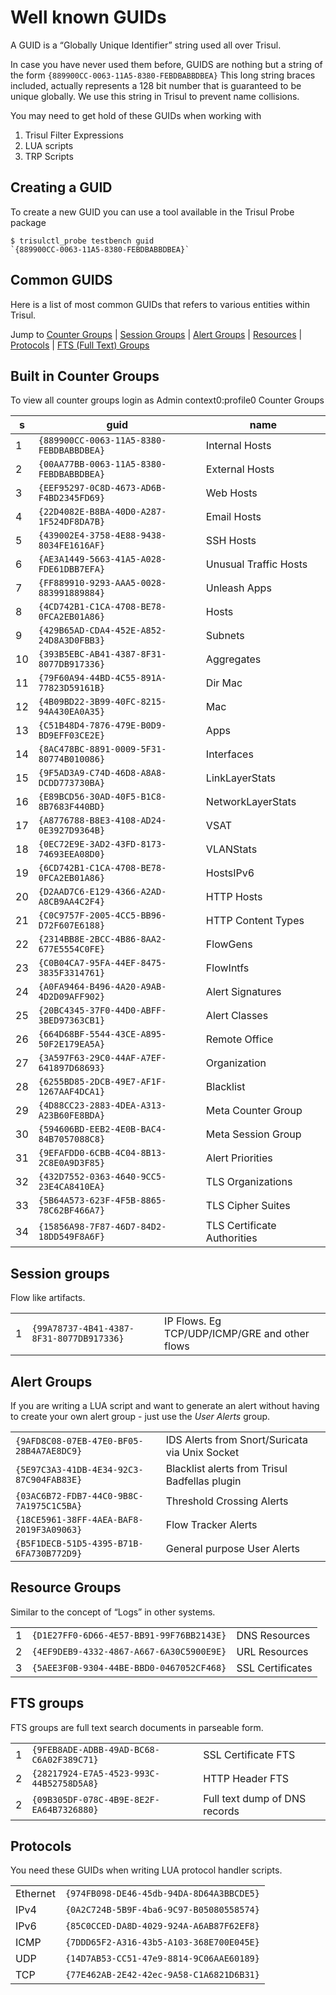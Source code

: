 # Well known GUIDs

A GUID is a “Globally Unique Identifier” string used all over Trisul.

In case you have never used them before, GUIDS are nothing but a string
of the form ``{889900CC-0063-11A5-8380-FEBDBABBDBEA}`` This long
string braces included, actually represents a 128 bit number that is
guaranteed to be unique globally. We use this string in Trisul to
prevent name collisions.

You may need to get hold of these GUIDs when working with

1. Trisul Filter Expressions
2. LUA scripts
3. TRP Scripts 

## Creating a GUID

To create a new GUID you can use a tool available in the Trisul Probe
package

```language-bash
$ trisulctl_probe testbench guid 
`{889900CC-0063-11A5-8380-FEBDBABBDBEA}`
```

## Common GUIDS

Here is a list of most common GUIDs that refers to various entities
within Trisul.

Jump to [Counter Groups](#built_in_counter_groups) | [Session
Groups](#session_groups) | [Alert Groups](#alert_groups) |
[Resources](#resource_groups) | [Protocols](#protocols) | [FTS (Full
Text) Groups](#fts_groups)

## Built in Counter Groups

To view all counter groups login as Admin  context0:profile0 
Counter Groups

| s   |           guid                             | name                           |
| --- | -------------------------------------- | --------------------------- |
| 1   | `{889900CC-0063-11A5-8380-FEBDBABBDBEA}` | Internal Hosts              |
| 2   | `{00AA77BB-0063-11A5-8380-FEBDBABBDBEA}` | External Hosts              |
| 3   | `{EEF95297-0C8D-4673-AD6B-F4BD2345FD69}` | Web Hosts                   |
| 4   | `{22D4082E-B8BA-40D0-A287-1F524DF8DA7B}` | Email Hosts                 |
| 5   | `{439002E4-3758-4E88-9438-8034FE1616AF}` | SSH Hosts                   |
| 6   | `{AE3A1449-5663-41A5-A028-FDE61DBB7EFA}` | Unusual Traffic Hosts       |
| 7   | `{FF889910-9293-AAA5-0028-883991889884}` | Unleash Apps                |
| 8   | `{4CD742B1-C1CA-4708-BE78-0FCA2EB01A86}` | Hosts                       |
| 9   | `{429B65AD-CDA4-452E-A852-24D8A3D0FBB3}` | Subnets                     |
| 10  | `{393B5EBC-AB41-4387-8F31-8077DB917336}` | Aggregates                  |
| 11  | `{79F60A94-44BD-4C55-891A-77823D59161B}` | Dir Mac                     |
| 12  | `{4B09BD22-3B99-40FC-8215-94A430EA0A35}` | Mac                         |
| 13  | `{C51B48D4-7876-479E-B0D9-BD9EFF03CE2E}` | Apps                        |
| 14  | `{8AC478BC-8891-0009-5F31-80774B010086}` | Interfaces                  |
| 15  | `{9F5AD3A9-C74D-46D8-A8A8-DCDD773730BA}` | LinkLayerStats              |
| 16  | `{E89BCD56-30AD-40F5-B1C8-8B7683F440BD}` | NetworkLayerStats           |
| 17  | `{A8776788-B8E3-4108-AD24-0E3927D9364B}` | VSAT                        |
| 18  | `{0EC72E9E-3AD2-43FD-8173-74693EEA08D0}` | VLANStats                   |
| 19  | `{6CD742B1-C1CA-4708-BE78-0FCA2EB01A86}` | HostsIPv6                   |
| 20  | `{D2AAD7C6-E129-4366-A2AD-A8CB9AA4C2F4}` | HTTP Hosts                  |
| 21  | `{C0C9757F-2005-4CC5-BB96-D72F607E6188}` | HTTP Content Types          |
| 22  | `{2314BB8E-2BCC-4B86-8AA2-677E5554C0FE}` | FlowGens                    |
| 23  | `{C0B04CA7-95FA-44EF-8475-3835F3314761}` | FlowIntfs                   |
| 24  | `{A0FA9464-B496-4A20-A9AB-4D2D09AFF902}` | Alert Signatures            |
| 25  | `{20BC4345-37F0-44D0-ABFF-3BED97363CB1}` | Alert Classes               |
| 26  | `{664D68BF-5544-43CE-A895-50F2E179EA5A}` | Remote Office               |
| 27  | `{3A597F63-29C0-44AF-A7EF-641897D68693}` | Organization                |
| 28  | `{6255BD85-2DCB-49E7-AF1F-1267AAF4DCA1}` | Blacklist                   |
| 29  | `{4D88CC23-2883-4DEA-A313-A23B60FE8BDA}` | Meta Counter Group          |
| 30  | `{594606BD-EEB2-4E0B-BAC4-84B7057088C8}` | Meta Session Group          |
| 31  | `{9EFAFDD0-6CBB-4C04-8B13-2C8E0A9D3F85}` | Alert Priorities            |
| 32  | `{432D7552-0363-4640-9CC5-23E4CA8410EA}` | TLS Organizations           |
| 33  | `{5B64A573-623F-4F5B-8865-78C62BF466A7}` | TLS Cipher Suites           |
| 34  | `{15856A98-7F87-46D7-84D2-18DD549F8A6F}` | TLS Certificate Authorities |

## Session groups

Flow like artifacts.

|     |                                        |                                               |
| --- | -------------------------------------- | --------------------------------------------- |
| 1   | `{99A78737-4B41-4387-8F31-8077DB917336}` | IP Flows. Eg TCP/UDP/ICMP/GRE and other flows |

## Alert Groups

If you are writing a LUA script and want to generate an alert without
having to create your own alert group - just use the *User Alerts*
group.

|                                        |                                                |
| -------------------------------------- | ---------------------------------------------- |
| `{9AFD8C08-07EB-47E0-BF05-28B4A7AE8DC9}` | IDS Alerts from Snort/Suricata via Unix Socket |
| `{5E97C3A3-41DB-4E34-92C3-87C904FAB83E}` | Blacklist alerts from Trisul Badfellas plugin  |
| `{03AC6B72-FDB7-44C0-9B8C-7A1975C1C5BA}` | Threshold Crossing Alerts                      |
| `{18CE5961-38FF-4AEA-BAF8-2019F3A09063}` | Flow Tracker Alerts                            |
| `{B5F1DECB-51D5-4395-B71B-6FA730B772D9}` | General purpose User Alerts                    |

## Resource Groups

Similar to the concept of “Logs” in other systems.

|     |                                        |                  |
| --- | -------------------------------------- | ---------------- |
| 1   | `{D1E27FF0-6D66-4E57-BB91-99F76BB2143E}` | DNS Resources    |
| 2   | `{4EF9DEB9-4332-4867-A667-6A30C5900E9E}` | URL Resources    |
| 3   | `{5AEE3F0B-9304-44BE-BBD0-0467052CF468}` | SSL Certificates |

## FTS groups

FTS groups are full text search documents in parseable form.

|     |                                        |                               |
| --- | -------------------------------------- | ----------------------------- |
| 1   | `{9FEB8ADE-ADBB-49AD-BC68-C6A02F389C71}` | SSL Certificate FTS           |
| 2   | `{28217924-E7A5-4523-993C-44B52758D5A8}` | HTTP Header FTS               |
| 2   | `{09B305DF-078C-4B9E-8E2F-EA64B7326880}` | Full text dump of DNS records |

## Protocols

You need these GUIDs when writing LUA protocol handler scripts.

|          |                                        |
| -------- | -------------------------------------- |
| Ethernet | `{974FB098-DE46-45db-94DA-8D64A3BBCDE5}` |
| IPv4     | `{0A2C724B-5B9F-4ba6-9C97-B05080558574}` |
| IPv6     | `{85C0CCED-DA8D-4029-924A-A6AB87F62EF8}` |
| ICMP     | `{7DDD65F2-A316-43b5-A103-368E700E045E}` |
| UDP      | `{14D7AB53-CC51-47e9-8814-9C06AAE60189}` |
| TCP      | `{77E462AB-2E42-42ec-9A58-C1A6821D6B31}` |
